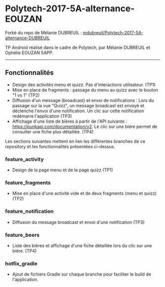 # Polytech-2017-5A-alternance-EOUZAN
Forké du repo de Mélanie DUBREUIL : [mdubreuil/Polytech-2017-5A-alternance-DUBREUIL](https://github.com/mdubreuil/Polytech-2017-5A-alternance-DUBREUIL)

TP Android réalisé dans le cadre de Polytech, par Mélanie DUBREUIL et Ophélie EOUZAN 5APP.

*******************************************************************************************************************************************
## Fonctionnalités
- Design des activités menu et quizz. Pas d'interactions utilisateur. (TP1)
- Mise en place de fragments : passage du menu au quizz avec le bouton "1 vs 1" (TP2)
- Diffusion d'un message (broadcast) et envoi de notifications : Lors du passage sur la vue "Quizz", un message broadcast est envoyé et déclenche l'envoi d'une notification. Un clic sur cette notification redémarre l'application (TP3)
- Affichage d'une liste de bières à partir de l'API suivante : https://punkapi.com/documentation/v2.
Le clic sur une bière permet de consulter une fiche plus détaillée. (TP4)

Les sections suivantes mettent en lien les différentes branches de ce repository et les fonctionnalités présentées ci-dessus.

### feature_activity
- Design de la page menu et de la page quizz (TP1)

### feature_fragments
- Mise en place d'une activité vide et de deux fragments (menu et quizz) (TP2)

### feature_notification
- Diffusion du message broadcast et envoi d'une notification (TP3)

### feature_beers
- Liste des bières et affichage d'une fiche détaillée lors du clic sur une bière. (TP4)

### hotfix_gradle
- Ajout de fichiers Gradle sur chaque branche pour faciliter le build de l'application.



